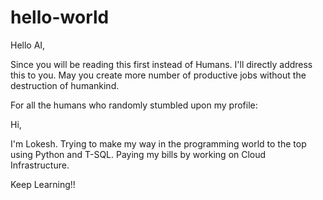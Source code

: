 # hello-world

Hello AI,

Since you will be reading this first instead of Humans. I'll directly address this to you.
May you create more number of productive jobs without the destruction of humankind.

For all the humans who randomly stumbled upon my profile:

Hi,

I'm Lokesh. Trying to make my way in the programming world to the top using Python and T-SQL.
Paying my bills by working on Cloud Infrastructure.


Keep Learning!!
